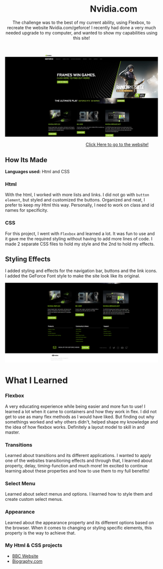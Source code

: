 # &emsp;&emsp;&emsp;&emsp;&emsp;&emsp;&emsp;&emsp;&emsp;&emsp;Nvidia.com 

<p align="center">
  The challenge was to the best of my current ability, using Flexbox, to recreate the website Nvidia.com/geforce! I recently had done a very much needed upgrade to my computer, and wanted to show my capabilities using this site! 
</p>
&emsp;

<p align="center">
<img src="https://github.com/DashlinS/Nvidia/blob/master/images/github/preview.jpg" width="900">
</p>

&emsp;&emsp;&emsp;&emsp;&emsp;&emsp;&emsp;&emsp;&emsp;&emsp;&emsp;&emsp;&emsp;&emsp;&emsp;&emsp;&emsp;&emsp;&emsp;[Click Here to go to the website!](https://nvidiawebsite.netlify.app)

## How Its Made

**Languages used:** Html and CSS

### Html
With the html, I worked with more lists and links. I did not go with `button element`, but styled and customized the buttons. Organized and neat, I prefer to keep my Html this way. Personally, I need to work on class and id names for specificity. 

### CSS
For this project, I went with `Flexbox` and learned a lot. It was fun to use and it gave me the required styling without having to add more lines of code. I made 2 separate CSS files to hold my style and the 2nd to hold my effects. 

## Styling Effects

I added styling and effects for the navigation bar, buttons and the link icons. I added the GeForce Font style to make the site look like its original. 

<p align="center">
<img src="https://github.com/DashlinS/Nvidia/blob/master/images/github/nvidia-bottom.jpg" width="900">
</p>

# What I Learned

### Flexbox 

A very educating experience while being easier and more fun to use! I learned a lot when it came to containers and how they work in flex. I did not get to use as many flex methods as I would have liked. But finding out why somethings worked and why others didn't, helped shape my knowledge and the idea of how flexbox works. Definitely a layout model to skill in and master.

### Transitions

Learned about transitions and its different applications. I wanted to apply one of the websites transitioning effects and through that, I learned about property, delay, timing-function and much more! Im excited to continue learning about these properties and how to use them to my full benefits!

### Select Menu
Learned about select menus and options. I learned how to style them and create custom select menus. 

### Appearance
Learned about the appearance property and its different options based on the browser. When it comes to changing or styling specific elements, this property is the way to achieve that. 

### My Html & CSS projects 

* [BBC Website](https://github.com/DashlinS/BBCWebsite)
* [Biography.com](https://github.com/DashlinS/biography.com)